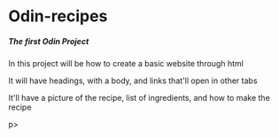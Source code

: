# Odin-recipes
<h5>The first Odin Project</h5>
<p>In this project will be how to create a basic website through html</p>
<p>It will have headings, with a body, and links that'll open in other tabs</p>
<p>It'll have a picture of the recipe, list of ingredients, and how to make the recipe</p>p>
